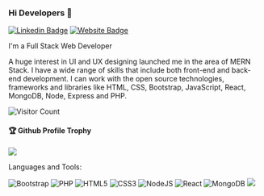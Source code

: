 ### Hi Developers 👋
[![Linkedin Badge](https://img.shields.io/badge/-Phani-blue?style=flat-square&logo=Linkedin&logoColor=white&link=https://www.linkedin.com/in/phanisekharsarma/)](https://www.linkedin.com/in/phanisekharsarma/)
[![Website Badge](https://img.shields.io/badge/StackOverflow-Phani-yellow)](https://stackoverflow.com/users/19611767/phani-sekhar)
<!---[![Website Badge](https://img.shields.io/badge/WebSite-Aakash-green)](https://www.akash)--->
<!---[![YouTube Badge](https://img.shields.io/badge/YouTube-DeveloperFunnel-red)](https://www.youtube.com/developerfunnel)--->

I'm a Full Stack Web Developer

A huge interest in UI and UX designing launched me in the area of MERN Stack. I have a wide range of skills that include both front-end and back-end development. I can work with the open source technologies, frameworks and libraries like HTML, CSS, Bootstrap, JavaScript, React, MongoDB, Node, Express and PHP.

![Visitor Count](https://profile-counter.glitch.me/phanisekharsarma/count.svg)

<div>
  <h4>🏆 Github Profile Trophy</h4>
  <a href="https://github.com/ryo-ma/github-profile-trophy">
    <img src="https://github-profile-trophy.vercel.app/?username=phanisekharsarma&column=7"/>
  </a>
</div>

Languages and Tools: 

<!---<img alt="Adobe XD" src="https://img.shields.io/badge/adobexd-%23FF26BE.svg?style=flat-square&logo=adobexd&logoColor=white"/> 
<img alt="Figma" src="https://img.shields.io/badge/figma-%23F24E1E.svg?style=flat-square&logo=figma&logoColor=white"/> 
<img alt="Java" src="https://img.shields.io/badge/java-%23ED8B00.svg?style=flat-square&logo=java&logoColor=white"/> 
<img alt="Angular" src="https://img.shields.io/badge/angular-%23DD0031.svg?flat-square&logo=angular&logoColor=white"/> 
<img alt="Azure" src="https://img.shields.io/badge/azure-%230072C6.svg?style=flat-square&logo=azure-devops&logoColor=white"/> 
<img alt="MySQL" src="https://img.shields.io/badge/mysql-%2300f.svg?style=flat-square&logo=mysql&logoColor=white"/> --->
<img alt="Bootstrap" src="https://img.shields.io/badge/bootstrap-%23563D7C.svg?style=flat-square&logo=bootstrap&logoColor=white"/> <img alt="PHP" src="https://img.shields.io/badge/php-%23777BB4.svg?style=flat-square&logo=php&logoColor=white"/> <img alt="HTML5" src="https://img.shields.io/badge/html5-%23E34F26.svg?style=flat-square&logo=html5&logoColor=white"/> <img alt="CSS3" src="https://img.shields.io/badge/css3-%231572B6.svg?style=flat-square&logo=css3&logoColor=white"/> <img alt="NodeJS" src="https://img.shields.io/badge/node.js-%2343853D.svg?style=flat-square&logo=node-dot-js&logoColor=white"/> 
<img alt="React" src="https://img.shields.io/badge/react-%2320232a.svg?style=flat-square&logo=react&logoColor=%2361DAFB"/> <img alt="MongoDB" src ="https://img.shields.io/badge/MongoDB-%234ea94b.svg?style=flat-square&logo=mongodb&logoColor=white"/>
![](https://activity-graph.herokuapp.com/graph?username=phanisekharsarma&theme=react-dark&area=true)
<!--
**Aakashdeveloper/Aakashdeveloper** is a ✨ _special_ ✨ repository because its `README.md` (this file) appears on your GitHub profile.

Here are some ideas to get you started:

- 🔭 I’m currently working on ...
- 🌱 I’m currently learning ...
- 👯 I’m looking to collaborate on ...
- 🤔 I’m looking for help with ...
- 💬 Ask me about ...
- 📫 How to reach me: ...
- 😄 Pronouns: ...
- ⚡ Fun fact: .....

-->
